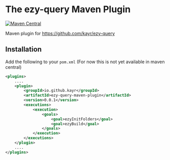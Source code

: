 # The ezy-query Maven Plugin

[![Maven Central](https://maven-badges.herokuapp.com/maven-central/io.github.kayr/ezy-query-maven-plugin/badge.svg?style=plastic)](https://maven-badges.herokuapp.com/maven-central/io.github.kayr/ezy-query-maven-plugin)

Maven plugin for https://github.com/kayr/ezy-query

## Installation

Add the following to your `pom.xml` (For now this is not yet available in maven central)

```xml
<plugins>
    ....
    <plugin>
        <groupId>io.github.kayr</groupId>
        <artifactId>ezy-query-maven-plugin</artifactId>
        <version>0.0.1</version>
        <executions>
            <execution>
                <goals>
                    <goal>ezyInitFolders</goal>
                    <goal>ezyBuild</goal>
                </goals>
            </execution>
        </executions>
    </plugin>
    ....
</plugins>

```

